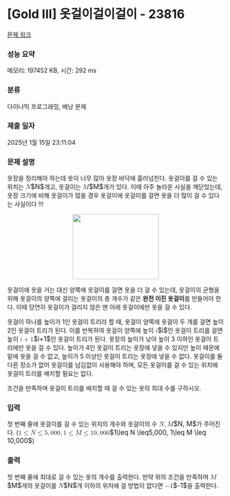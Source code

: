 # [Gold III] 옷걸이걸이걸이 - 23816 

[문제 링크](https://www.acmicpc.net/problem/23816) 

### 성능 요약

메모리: 197452 KB, 시간: 292 ms

### 분류

다이나믹 프로그래밍, 배낭 문제

### 제출 일자

2025년 1월 15일 23:11:04

### 문제 설명

<p>옷장을 정리해야 하는데 옷이 너무 많아 옷장 바닥에 흘러넘친다. 옷걸이를 걸 수 있는 위치는 <mjx-container class="MathJax" jax="CHTML" style="font-size: 109%; position: relative;"><mjx-math class="MJX-TEX" aria-hidden="true"><mjx-mi class="mjx-i"><mjx-c class="mjx-c1D441 TEX-I"></mjx-c></mjx-mi></mjx-math><mjx-assistive-mml unselectable="on" display="inline"><math xmlns="http://www.w3.org/1998/Math/MathML"><mi>N</mi></math></mjx-assistive-mml><span aria-hidden="true" class="no-mathjax mjx-copytext">$N$</span></mjx-container>개고, 옷걸이는 <mjx-container class="MathJax" jax="CHTML" style="font-size: 109%; position: relative;"><mjx-math class="MJX-TEX" aria-hidden="true"><mjx-mi class="mjx-i"><mjx-c class="mjx-c1D440 TEX-I"></mjx-c></mjx-mi></mjx-math><mjx-assistive-mml unselectable="on" display="inline"><math xmlns="http://www.w3.org/1998/Math/MathML"><mi>M</mi></math></mjx-assistive-mml><span aria-hidden="true" class="no-mathjax mjx-copytext">$M$</span></mjx-container>개가 있다. 이때 아주 놀라운 사실을 깨닫았는데, 옷장 크기에 비해 옷걸이가 많을 경우 옷걸이에 옷걸이를 걸면 옷을 더 많이 걸 수 있다는 사실이다 !!!</p>

<p style="text-align: center;"><img alt="" src="https://upload.acmicpc.net/507c9e15-d240-4961-aa03-b56d00793a9d/-/preview/" style="width: 200px; height: 151px;"></p>

<p>옷걸이에 옷을 거는 대신 양쪽에 옷걸이를 걸면 옷을 더 걸 수 있는데, 옷걸이의 균형을 위해 옷걸이의 양쪽에 걸리는 옷걸이의 총 개수가 같은 <strong>완전 이진 옷걸이</strong>를 만들어야 한다. 이때 당연히 옷걸이가 걸리지 않은 맨 아래 옷걸이에만 옷을 걸 수 있다.</p>

<p>옷걸이 하나를 높이가 1인 옷걸이 트리라 할 때, 옷걸이 양쪽에 옷걸이 두 개를 걸면 높이 2인 옷걸이 트리가 된다. 이를 반복하여 옷걸이 양쪽에 높이 <mjx-container class="MathJax" jax="CHTML" style="font-size: 109%; position: relative;"><mjx-math class="MJX-TEX" aria-hidden="true"><mjx-mi class="mjx-i"><mjx-c class="mjx-c1D456 TEX-I"></mjx-c></mjx-mi></mjx-math><mjx-assistive-mml unselectable="on" display="inline"><math xmlns="http://www.w3.org/1998/Math/MathML"><mi>i</mi></math></mjx-assistive-mml><span aria-hidden="true" class="no-mathjax mjx-copytext">$i$</span></mjx-container>인 옷걸이 트리를 걸면 높이 <mjx-container class="MathJax" jax="CHTML" style="font-size: 109%; position: relative;"><mjx-math class="MJX-TEX" aria-hidden="true"><mjx-mi class="mjx-i"><mjx-c class="mjx-c1D456 TEX-I"></mjx-c></mjx-mi><mjx-mo class="mjx-n" space="3"><mjx-c class="mjx-c2B"></mjx-c></mjx-mo><mjx-mn class="mjx-n" space="3"><mjx-c class="mjx-c31"></mjx-c></mjx-mn></mjx-math><mjx-assistive-mml unselectable="on" display="inline"><math xmlns="http://www.w3.org/1998/Math/MathML"><mi>i</mi><mo>+</mo><mn>1</mn></math></mjx-assistive-mml><span aria-hidden="true" class="no-mathjax mjx-copytext">$i+1$</span></mjx-container>인 옷걸이 트리가 된다. 옷장의 높이가 낮아 높이 3 이하인 옷걸이 트리에만 옷을 걸 수 있다. 높이가 4인 옷걸이 트리는 옷장에 넣을 수 있지만 높이 때문에 밑에 옷을 걸 수 없고, 높이가 5 이상인 옷걸이 트리는 옷장에 넣을 수 없다. 옷걸이를 둘 다른 장소가 없어 옷걸이를 남김없이 사용해야 하며, 모든 옷걸이를 걸 수 있는 위치에 옷걸이 트리를 배치할 필요는 없다.</p>

<p>조건을 만족하며 옷걸이 트리를 배치할 때 걸 수 있는 옷의 최대 수를 구하시오.</p>

### 입력 

 <p>첫 번째 줄에 옷걸이를 걸 수 있는 위치의 개수와 옷걸이의 수 <mjx-container class="MathJax" jax="CHTML" style="font-size: 109%; position: relative;"><mjx-math class="MJX-TEX" aria-hidden="true"><mjx-mi class="mjx-i"><mjx-c class="mjx-c1D441 TEX-I"></mjx-c></mjx-mi><mjx-mo class="mjx-n"><mjx-c class="mjx-c2C"></mjx-c></mjx-mo><mjx-mi class="mjx-i" space="2"><mjx-c class="mjx-c1D440 TEX-I"></mjx-c></mjx-mi></mjx-math><mjx-assistive-mml unselectable="on" display="inline"><math xmlns="http://www.w3.org/1998/Math/MathML"><mi>N</mi><mo>,</mo><mi>M</mi></math></mjx-assistive-mml><span aria-hidden="true" class="no-mathjax mjx-copytext">$N, M$</span></mjx-container>가 주어진다. (<mjx-container class="MathJax" jax="CHTML" style="font-size: 109%; position: relative;"><mjx-math class="MJX-TEX" aria-hidden="true"><mjx-mn class="mjx-n"><mjx-c class="mjx-c31"></mjx-c></mjx-mn><mjx-mo class="mjx-n" space="4"><mjx-c class="mjx-c2264"></mjx-c></mjx-mo><mjx-mi class="mjx-i" space="4"><mjx-c class="mjx-c1D441 TEX-I"></mjx-c></mjx-mi><mjx-mo class="mjx-n" space="4"><mjx-c class="mjx-c2264"></mjx-c></mjx-mo><mjx-mn class="mjx-n" space="4"><mjx-c class="mjx-c35"></mjx-c></mjx-mn><mjx-mo class="mjx-n"><mjx-c class="mjx-c2C"></mjx-c></mjx-mo><mjx-mn class="mjx-n" space="2"><mjx-c class="mjx-c30"></mjx-c><mjx-c class="mjx-c30"></mjx-c><mjx-c class="mjx-c30"></mjx-c></mjx-mn><mjx-mo class="mjx-n"><mjx-c class="mjx-c2C"></mjx-c></mjx-mo><mjx-mn class="mjx-n" space="2"><mjx-c class="mjx-c31"></mjx-c></mjx-mn><mjx-mo class="mjx-n" space="4"><mjx-c class="mjx-c2264"></mjx-c></mjx-mo><mjx-mi class="mjx-i" space="4"><mjx-c class="mjx-c1D440 TEX-I"></mjx-c></mjx-mi><mjx-mo class="mjx-n" space="4"><mjx-c class="mjx-c2264"></mjx-c></mjx-mo><mjx-mn class="mjx-n" space="4"><mjx-c class="mjx-c31"></mjx-c><mjx-c class="mjx-c30"></mjx-c></mjx-mn><mjx-mo class="mjx-n"><mjx-c class="mjx-c2C"></mjx-c></mjx-mo><mjx-mn class="mjx-n" space="2"><mjx-c class="mjx-c30"></mjx-c><mjx-c class="mjx-c30"></mjx-c><mjx-c class="mjx-c30"></mjx-c></mjx-mn></mjx-math><mjx-assistive-mml unselectable="on" display="inline"><math xmlns="http://www.w3.org/1998/Math/MathML"><mn>1</mn><mo>≤</mo><mi>N</mi><mo>≤</mo><mn>5</mn><mo>,</mo><mn>000</mn><mo>,</mo><mn>1</mn><mo>≤</mo><mi>M</mi><mo>≤</mo><mn>10</mn><mo>,</mo><mn>000</mn></math></mjx-assistive-mml><span aria-hidden="true" class="no-mathjax mjx-copytext">$1\leq N \leq5,000, 1\leq M \leq 10,000$</span></mjx-container>)</p>

### 출력 

 <p>첫 번째 줄에 최대로 걸 수 있는 옷의 개수를 출력한다. 만약 위의 조건을 만족하며 <mjx-container class="MathJax" jax="CHTML" style="font-size: 109%; position: relative;"><mjx-math class="MJX-TEX" aria-hidden="true"><mjx-mi class="mjx-i"><mjx-c class="mjx-c1D440 TEX-I"></mjx-c></mjx-mi></mjx-math><mjx-assistive-mml unselectable="on" display="inline"><math xmlns="http://www.w3.org/1998/Math/MathML"><mi>M</mi></math></mjx-assistive-mml><span aria-hidden="true" class="no-mathjax mjx-copytext">$M$</span></mjx-container>개의 옷걸이를 <mjx-container class="MathJax" jax="CHTML" style="font-size: 109%; position: relative;"><mjx-math class="MJX-TEX" aria-hidden="true"><mjx-mi class="mjx-i"><mjx-c class="mjx-c1D441 TEX-I"></mjx-c></mjx-mi></mjx-math><mjx-assistive-mml unselectable="on" display="inline"><math xmlns="http://www.w3.org/1998/Math/MathML"><mi>N</mi></math></mjx-assistive-mml><span aria-hidden="true" class="no-mathjax mjx-copytext">$N$</span></mjx-container>개 이하의 위치에 걸 방법이 없다면 <mjx-container class="MathJax" jax="CHTML" style="font-size: 109%; position: relative;"><mjx-math class="MJX-TEX" aria-hidden="true"><mjx-mo class="mjx-n"><mjx-c class="mjx-c2212"></mjx-c></mjx-mo><mjx-mn class="mjx-n"><mjx-c class="mjx-c31"></mjx-c></mjx-mn></mjx-math><mjx-assistive-mml unselectable="on" display="inline"><math xmlns="http://www.w3.org/1998/Math/MathML"><mo>−</mo><mn>1</mn></math></mjx-assistive-mml><span aria-hidden="true" class="no-mathjax mjx-copytext">$-1$</span></mjx-container>을 출력한다.</p>


